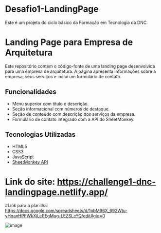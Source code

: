 # Desafio1-LandingPage
Este é um projeto do ciclo básico da Formação em Tecnologia da DNC

# Landing Page para Empresa de Arquitetura

Este repositório contém o código-fonte de uma landing page desenvolvida para uma empresa de arquitetura. 
A página apresenta informações sobre a empresa, seus serviços e inclui um formulário de contato.

## Funcionalidades

- Menu superior com título e descrição.
- Seção informacional com números de destaque.
- Seção de conteúdo com descrição dos serviços da empresa.
- Formulário de contato integrado com a API do SheetMonkey.

## Tecnologias Utilizadas

- HTML5
- CSS3
- JavaScript
- [SheetMonkey API](https://sheetmonkey.io/)

# Link do site: https://challenge1-dnc-landingpage.netlify.app/
#Link para a planilha: https://docs.google.com/spreadsheets/d/1pbM96X_692Wtu-yHganHPFWkXjLcPEgMpg-LEZSLcYQ/edit#gid=0


![image](https://github.com/AnaRemedios/Desafio1-LandingPage/assets/169928633/641416cc-6de6-477b-b4ee-3b6871224edc)
